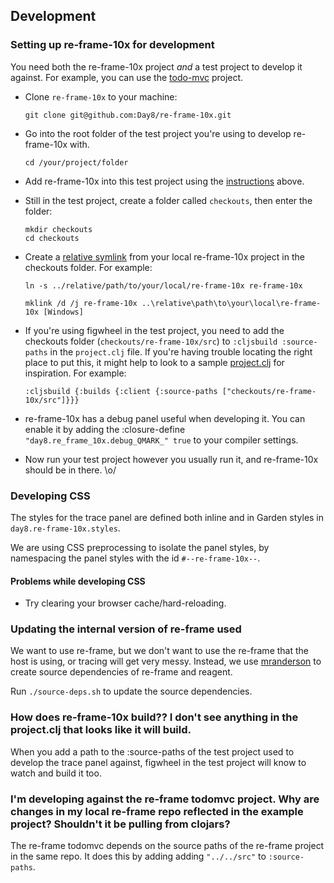 ## Development

### Setting up re-frame-10x for development

You need both the re-frame-10x project _and_ a test project to develop it against. For example, you can use the [todo-mvc](https://github.com/Day8/re-frame/tree/master/examples/todomvc) project.

- Clone `re-frame-10x` to your machine:

  ```
  git clone git@github.com:Day8/re-frame-10x.git
  ```

- Go into the root folder of the test project you're using to develop re-frame-10x with.

  ```
  cd /your/project/folder
  ```

- Add re-frame-10x into this test project using the [instructions](README.md#installation) above.

- Still in the test project, create a folder called `checkouts`, then enter the folder:

  ```
  mkdir checkouts
  cd checkouts
  ```

- Create a [relative symlink](https://superuser.com/questions/146231/how-do-i-create-a-relative-symbolic-link-in-linux) from your local re-frame-10x project in the checkouts folder. For example:

  ```
  ln -s ../relative/path/to/your/local/re-frame-10x re-frame-10x

  mklink /d /j re-frame-10x ..\relative\path\to\your\local\re-frame-10x [Windows]
  ```

- If you're using figwheel in the test project, you need to add the checkouts folder (`checkouts/re-frame-10x/src`) to `:cljsbuild :source-paths` in the `project.clj` file. If you're having trouble locating the right place to put this, it might help to look to a sample [project.clj](https://github.com/technomancy/leiningen/blob/stable/sample.project.clj) for inspiration. For example:

  ```
  :cljsbuild {:builds {:client {:source-paths ["checkouts/re-frame-10x/src"]}}}
  ```

- re-frame-10x has a debug panel useful when developing it. You can enable it by adding the :closure-define `"day8.re_frame_10x.debug_QMARK_" true` to your compiler settings.

- Now run your test project however you usually run it, and re-frame-10x should be in there. \o/


### Developing CSS

The styles for the trace panel are defined both inline and in Garden styles in `day8.re-frame-10x.styles`.

We are using CSS preprocessing to isolate the panel styles, by namespacing the panel styles with the id `#--re-frame-10x--`.

#### Problems while developing CSS

- Try clearing your browser cache/hard-reloading.

### Updating the internal version of re-frame used

We want to use re-frame, but we don't want to use the re-frame that the host is using, or tracing will get very messy. Instead, we use [mranderson](https://github.com/benedekfazekas/mranderson) to create source dependencies of re-frame and reagent.

Run `./source-deps.sh` to update the source dependencies.

### How does re-frame-10x build?? I don't see anything in the project.clj that looks like it will build.
    
When you add a path to the :source-paths of the test project used to develop the trace panel against, figwheel in the test project will know to watch and build it too.

### I'm developing against the re-frame todomvc project. Why are changes in my local re-frame repo reflected in the example project? Shouldn't it be pulling from clojars?

The re-frame todomvc depends on the source paths of the re-frame project in the same repo. It does this by adding adding `"../../src"` to `:source-paths`.
